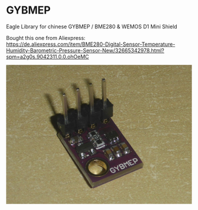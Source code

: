 # GYBMEP

Eagle Library for chinese GYBMEP / BME280 & WEMOS D1 Mini Shield

Bought this one from Aliexpress:<br>
<a href="https://de.aliexpress.com/item/BME280-Digital-Sensor-Temperature-Humidity-Barometric-Pressure-Sensor-New/32665342978.html?spm=a2g0s.9042311.0.0.ohOeMC">https://de.aliexpress.com/item/BME280-Digital-Sensor-Temperature-Humidity-Barometric-Pressure-Sensor-New/32665342978.html?spm=a2g0s.9042311.0.0.ohOeMC</a>

<img src="https://raw.githubusercontent.com/GofX67/GYBMEP/master/GYBMEP_800x600.jpg">
